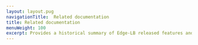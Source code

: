 ```yaml
---
layout: layout.pug
navigationTitle:  Related documentation
title: Related documentation
menuWeight: 100
excerpt: Provides a historical summary of Edge-LB released features and limitations 
---
```

